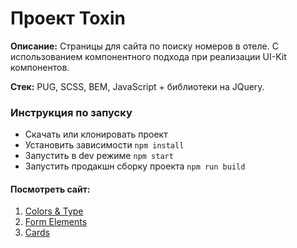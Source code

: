 # Проект Toxin

**Описание:** Страницы для сайта по поиску номеров в отеле. С использованием компонентного подхода при реализации UI-Kit компонентов.

**Стек:** PUG, SCSS, BEM, JavaScript + библиотеки на JQuery.

### Инструкция по запуску

-   Скачать или клонировать проект
-   Установить зависимости `npm install`
-   Запустить в dev режиме `npm start`
-   Запустить продакшн сборку проекта `npm run build`

#### Посмотреть сайт:

1. [Colors & Type](https://webcraftt.github.io/toxin/colors)
2. [Form Elements](https://webcraftt.github.io/toxin/elements)
3. [Cards](https://webcraftt.github.io/toxin/cards)
